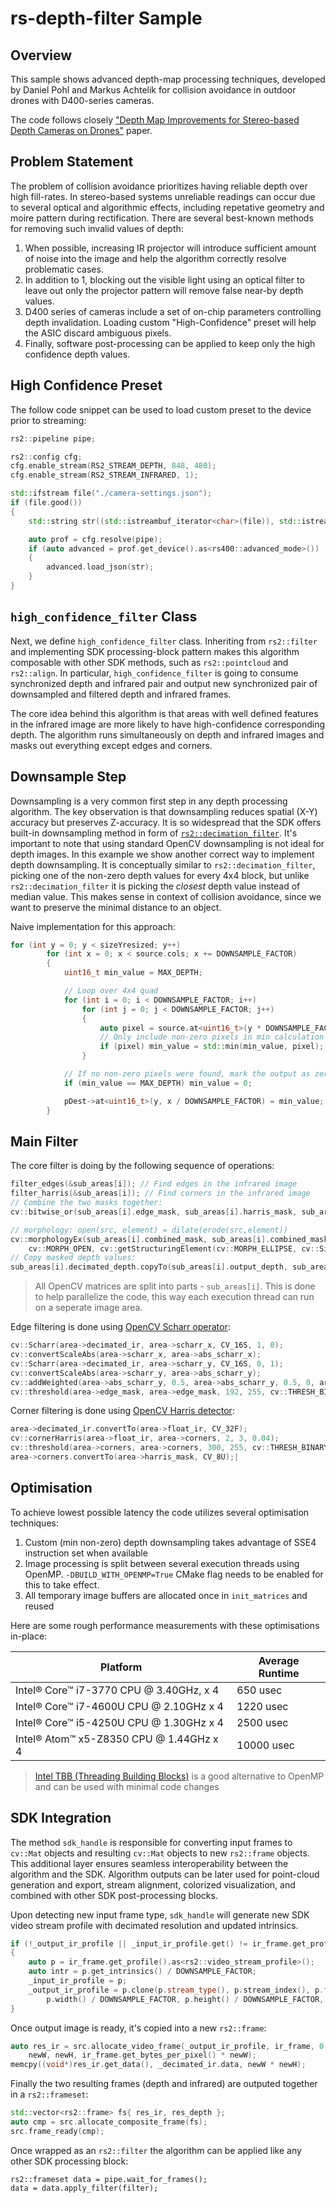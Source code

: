 # rs-depth-filter Sample

## Overview
This sample shows advanced depth-map processing techniques, developed by Daniel Pohl and Markus Achtelik for collision avoidance in outdoor drones with D400-series cameras. 

The code follows closely ["Depth Map Improvements for Stereo-based
Depth Cameras on Drones"](http://www.qwrt.de/pdf/Depth_Map_Improvements_for_Stereo_based_Depth_Cameras_on_Drones.pdf) paper.

## Problem Statement

The problem of collision avoidance prioritizes having reliable depth over high fill-rates. 
In stereo-based systems unreliable readings can occur due to several optical and algorithmic effects, including repetative geometry and moire pattern during rectification. 
There are several best-known methods for removing such invalid values of depth:

1. When possible, increasing IR projector will introduce sufficient amount of noise into the image and help the algorithm correctly resolve problematic cases. 
2. In addition to 1, blocking out the visible light using an optical filter to leave out only the projector pattern will remove false near-by depth values.
3. D400 series of cameras include a set of on-chip parameters controlling depth invalidation. Loading custom "High-Confidence" preset will help the ASIC discard ambiguous pixels.
4. Finally, software post-processing can be applied to keep only the high confidence depth values.

## High Confidence Preset

The follow code snippet can be used to load custom preset to the device prior to streaming:

```cpp
rs2::pipeline pipe;

rs2::config cfg;
cfg.enable_stream(RS2_STREAM_DEPTH, 848, 480);
cfg.enable_stream(RS2_STREAM_INFRARED, 1);

std::ifstream file("./camera-settings.json");
if (file.good())
{
    std::string str((std::istreambuf_iterator<char>(file)), std::istreambuf_iterator<char>());

    auto prof = cfg.resolve(pipe);
    if (auto advanced = prof.get_device().as<rs400::advanced_mode>())
    {
        advanced.load_json(str);
    }
}
```

## `high_confidence_filter` Class

Next, we define `high_confidence_filter` class. Inheriting from `rs2::filter` and implementing SDK processing-block pattern makes this algorithm composable with other SDK methods, such as `rs2::pointcloud` and `rs2::align`.
In particular, `high_confidence_filter` is going to consume synchronized depth and infrared pair and output new synchronized pair of downsampled and filtered depth and infrared frames. 

The core idea behind this algorithm is that areas with well defined features in the infrared image are more likely to have high-confidence corresponding depth. The algorithm runs simultaneously on depth and infrared images and masks out everything except edges and corners.

## Downsample Step

Downsampling is a very common first step in any depth processing algorithm. The key observation is that downsampling reduces spatial (X-Y) accuracy but preserves Z-accuracy.
It is so widespread that the SDK offers built-in downsampling method in form of [`rs2::decimation_filter`](https://github.com/IntelRealSense/librealsense/blob/master/doc/post-processing-filters.md#decimation-filter).
It's important to note that using standard OpenCV downsampling is not ideal for depth images. 
In this example we show another correct way to implement depth downsampling. It is conceptually similar to `rs2::decimation_filter`, picking one of the non-zero depth values for every 4x4 block, but unlike `rs2::decimation_filter` it is picking the *closest* depth value instead of median value. This makes sense in context of collision avoidance, since we want to preserve the minimal distance to an object. 

Naive implementation for this approach:
```cpp
for (int y = 0; y < sizeYresized; y++)
        for (int x = 0; x < source.cols; x += DOWNSAMPLE_FACTOR)
        {
            uint16_t min_value = MAX_DEPTH;

            // Loop over 4x4 quad
            for (int i = 0; i < DOWNSAMPLE_FACTOR; i++)
                for (int j = 0; j < DOWNSAMPLE_FACTOR; j++)
                {
                    auto pixel = source.at<uint16_t>(y * DOWNSAMPLE_FACTOR + i, x + j);
                    // Only include non-zero pixels in min calculation
                    if (pixel) min_value = std::min(min_value, pixel);
                }

            // If no non-zero pixels were found, mark the output as zero
            if (min_value == MAX_DEPTH) min_value = 0;

            pDest->at<uint16_t>(y, x / DOWNSAMPLE_FACTOR) = min_value;
        }
```

## Main Filter

The core filter is doing by the following sequence of operations:

```cpp
filter_edges(&sub_areas[i]); // Find edges in the infrared image
filter_harris(&sub_areas[i]); // Find corners in the infrared image
// Combine the two masks together:
cv::bitwise_or(sub_areas[i].edge_mask, sub_areas[i].harris_mask, sub_areas[i].combined_mask);

// morphology: open(src, element) = dilate(erode(src,element))
cv::morphologyEx(sub_areas[i].combined_mask, sub_areas[i].combined_mask,
    cv::MORPH_OPEN, cv::getStructuringElement(cv::MORPH_ELLIPSE, cv::Size(3, 3)));
// Copy masked depth values:
sub_areas[i].decimated_depth.copyTo(sub_areas[i].output_depth, sub_areas[i].combined_mask);
```

> All OpenCV matrices are split into parts - `sub_areas[i]`. This is done to help parallelize the code, this way each execution thread can run on a seperate image area.


Edge filtering is done using [OpenCV Scharr operator](https://www.tutorialspoint.com/opencv/opencv_scharr_operator.htm):

```cpp
cv::Scharr(area->decimated_ir, area->scharr_x, CV_16S, 1, 0);
cv::convertScaleAbs(area->scharr_x, area->abs_scharr_x);
cv::Scharr(area->decimated_ir, area->scharr_y, CV_16S, 0, 1);
cv::convertScaleAbs(area->scharr_y, area->abs_scharr_y);
cv::addWeighted(area->abs_scharr_y, 0.5, area->abs_scharr_y, 0.5, 0, area->edge_mask);
cv::threshold(area->edge_mask, area->edge_mask, 192, 255, cv::THRESH_BINARY);
```

Corner filtering is done using [OpenCV Harris detector](https://docs.opencv.org/2.4/modules/imgproc/doc/feature_detection.html?highlight=cornerharris):
```cpp
area->decimated_ir.convertTo(area->float_ir, CV_32F);
cv::cornerHarris(area->float_ir, area->corners, 2, 3, 0.04);
cv::threshold(area->corners, area->corners, 300, 255, cv::THRESH_BINARY);
area->corners.convertTo(area->harris_mask, CV_8U);|
```

## Optimisation

To achieve lowest possible latency the code utilizes several optimisation techniques:

1. Custom (min non-zero) depth downsampling takes advantage of SSE4 instruction set when available
2. Image processing is split between several execution threads using OpenMP. `-DBUILD_WITH_OPENMP=True` CMake flag needs to be enabled for this to take effect. 
3. All temporary image buffers are allocated once in `init_matrices` and reused

Here are some rough performance measurements with these optimisations in-place:

|Platform |Average Runtime|
|---|---|
|Intel® Core™ i7-3770 CPU @ 3.40GHz, x 4|650 usec|
|Intel® Core™ i7-4600U CPU @ 2.10GHz x 4|1220 usec|
|Intel® Core™ i5-4250U CPU @ 1.30GHz x 4|2500 usec|
|Intel® Atom™ x5-Z8350 CPU @ 1.44GHz x 4|10000 usec|

> [Intel TBB (Threading Building Blocks)](https://github.com/intel/tbb) is a good alternative to OpenMP and can be used with minimal code changes

## SDK Integration

The method `sdk_handle` is responsible for converting input frames to `cv::Mat` objects and resulting `cv::Mat` objects to new `rs2::frame` objects. This additional layer ensures seamless interoperability between the algorithm and the SDK. 
Algorithm outputs can be later used for point-cloud generation and export, stream alignment, colorized visualization, and combined with other SDK post-processing blocks. 

Upon detecting new input frame type, `sdk_handle` will generate new SDK video stream profile with decimated resolution and updated intrinsics. 

```cpp
if (!_output_ir_profile || _input_ir_profile.get() != ir_frame.get_profile().get())
{
    auto p = ir_frame.get_profile().as<rs2::video_stream_profile>();
    auto intr = p.get_intrinsics() / DOWNSAMPLE_FACTOR;
    _input_ir_profile = p;
    _output_ir_profile = p.clone(p.stream_type(), p.stream_index(), p.format(),
        p.width() / DOWNSAMPLE_FACTOR, p.height() / DOWNSAMPLE_FACTOR, intr);
}
```

Once output image is ready, it's copied into a new `rs2::frame`:
```cpp
auto res_ir = src.allocate_video_frame(_output_ir_profile, ir_frame, 0,
    newW, newH, ir_frame.get_bytes_per_pixel() * newW);
memcpy((void*)res_ir.get_data(), _decimated_ir.data, newW * newH);
```

Finally the two resulting frames (depth and infrared) are outputed together in a `rs2::frameset`:
```cpp
std::vector<rs2::frame> fs{ res_ir, res_depth };
auto cmp = src.allocate_composite_frame(fs);
src.frame_ready(cmp);
```

Once wrapped as an `rs2::filter` the algorithm can be applied like any other SDK processing block:

```
rs2::frameset data = pipe.wait_for_frames();
data = data.apply_filter(filter);
```
